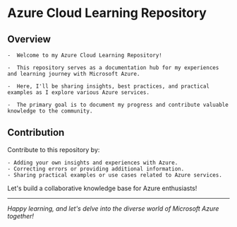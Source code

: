 # Azure Cloud Learning Repository

## Overview
```
-  Welcome to my Azure Cloud Learning Repository!

-  This repository serves as a documentation hub for my experiences and learning journey with Microsoft Azure.

-  Here, I'll be sharing insights, best practices, and practical examples as I explore various Azure services.

-  The primary goal is to document my progress and contribute valuable knowledge to the community.
```

## Contribution

Contribute to this repository by:
```
- Adding your own insights and experiences with Azure.
- Correcting errors or providing additional information.
- Sharing practical examples or use cases related to Azure services.
```
Let's build a collaborative knowledge base for Azure enthusiasts!

---
*Happy learning, and let's delve into the diverse world of Microsoft Azure together!*

